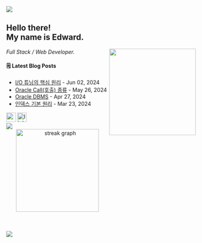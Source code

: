 <div>
  <img src="https://capsule-render.vercel.app/api?type=wave&height=330&color=gradient&customColorList=8&text=Hi,%20I'm%20Edward!&section=header&reversal=false&fontColor=ffffff&descAlign=50" />
</div>

<div>
  <h2>
    <div>Hello there!</div>
    <div>My name is Edward.</div>
  </h3>

  <img align="right" width="230" src="https://i.giphy.com/media/v1.Y2lkPTc5MGI3NjExMm45dnkwcXZvdDc0eWNrZnNqaDJsNmx3eWd4ZHl0eG8wbjhiNG5hcCZlcD12MV9pbnRlcm5hbF9naWZfYnlfaWQmY3Q9Zw/rX0VO4YJcrjqw/giphy.gif" />

  <p><i>Full Stack / Web Developer.</i></p>
</div>

<div>
  <h4>🗒️ Latest Blog Posts</h4>

  - [I/O 튜닝의 핵심 원리](https://radical-edward-iv.github.io/2024/06/02/sqlp-core-principles-of-io-tuning.html) - Jun 02, 2024
  - [Oracle Call(호출) 종류](https://radical-edward-iv.github.io/2024/05/26/sqlp-oracle-call-type.html) - May 26, 2024
  - [Oracle DBMS](https://radical-edward-iv.github.io/2024/04/27/sqlp-certification-exam-oracle-architecture.html) - Apr 27, 2024
  - [인덱스 기본 원리](https://radical-edward-iv.github.io/2024/03/23/sqlp-certification-exam-index-basic-principles.html#google_vignette) - Mar 23, 2024
</div>

<div>
  <img src="https://img.shields.io/static/v1?message=Gmail&logo=gmail&label=&color=D14836&logoColor=white&labelColor=&style=for-the-badge" height="25" alt="gmail logo"  />
  <img src="https://img.shields.io/static/v1?message=LinkedIn&logo=linkedin&label=&color=0077B5&logoColor=white&labelColor=&style=for-the-badge" height="25" alt="linkedin logo"  />
</div>

<div>
  <img src="https://capsule-render.vercel.app/api?type=venom&height=330&color=gradient&customColorList=8&section=header&reversal=false&fontColor=333333&descAlign=50" />
</div>

<div align="center">
  <img src="https://streak-stats.demolab.com?user=Radical-Edward-IV&locale=en&mode=daily&theme=dark&hide_border=false&border_radius=5&order=3" height="220" alt="streak graph"  />
</div>

<br />
<br />
<br />

<div>
  <img src="https://capsule-render.vercel.app/api?type=wave&height=330&color=gradient&customColorList=8&section=footer&reversal=false&fontColor=ffffff&descAlign=50" />
</div>
